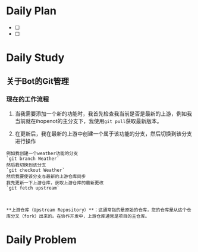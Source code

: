# Daily Plan
- [ ] 
- [ ] 
# Daily Study
## 关于Bot的Git管理
### 现在的工作流程

1. 当我需要添加一个新的功能时，我首先检查我当前是否是最新的上游，例如我当前就在ihopenot的主分支下，我使用`git pull`获取最新版本。

2. 在更新后，我在最新的上游中创建一个属于该功能的分支，然后切换到该分支进行操作
```ad-info
例如我创建一个weather功能的分支
`git branch Weather`
然后我切换到该分支
`git checkout Weather`
然后我要使该分支与最新的上游仓库同步
我先更新一下上游仓库，获取上游仓库的最新更改
`git fetch upstream`



```
```ad-tip
**上游仓库（Upstream Repository）**：这通常指的是原始的仓库，您的仓库是从这个仓库分叉（fork）出来的。在协作开发中，上游仓库通常是项目的主仓库。

```




# Daily Problem